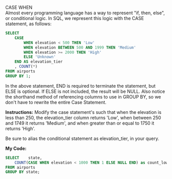 CASE WHEN<br>
Almost every programming language has a way to represent "if, then, else", or conditional logic. In SQL, we represent this logic with the CASE statement, as follows:
```sql
SELECT
    CASE
        WHEN elevation < 500 THEN 'Low'
        WHEN elevation BETWEEN 500 AND 1999 THEN 'Medium'
        WHEN elevation >= 2000 THEN 'High'
        ELSE 'Unknown'
    END AS elevation_tier
    , COUNT(*)
FROM airports
GROUP BY 1;
```
In the above statement, END is required to terminate the statement, but ELSE is optional. If ELSE is not included, the result will be NULL. Also notice the shorthand method of referencing columns to use in GROUP BY, so we don't have to rewrite the entire Case Statement.

**Instructions:**
Modify the case statement's such that when the elevation is less than 250, the elevation_tier column returns 'Low', when between 250 and 1749 it returns 'Medium', and when greater than or equal to 1750 it returns 'High'.

Be sure to alias the conditional statement as elevation_tier, in your query.

**My Code:**
```sql
SELECT    state, 
    COUNT(CASE WHEN elevation < 1000 THEN 1 ELSE NULL END) as count_low_elevation_aiports 
FROM airports 
GROUP BY state;
```
